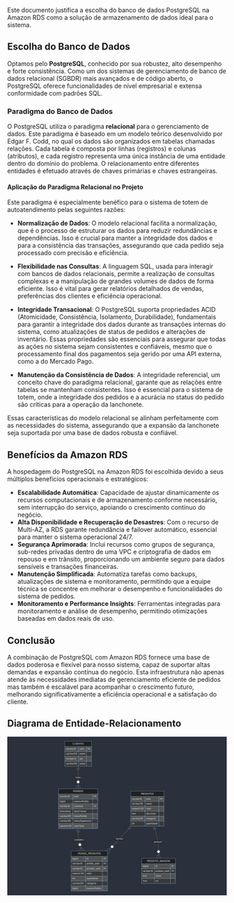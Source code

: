 Este documento justifica a escolha do banco de dados PostgreSQL na Amazon RDS como a solução de armazenamento de dados ideal para o sistema.

## Escolha do Banco de Dados

Optamos pelo **PostgreSQL**, conhecido por sua robustez, alto desempenho e forte consistência. Como um dos sistemas de gerenciamento de banco de dados relacional (SGBDR) mais avançados e de código aberto, o PostgreSQL oferece funcionalidades de nível empresarial e extensa conformidade com padrões SQL.

### Paradigma do Banco de Dados

O PostgreSQL utiliza o paradigma **relacional** para o gerenciamento de dados. Este paradigma é baseado em um modelo teórico desenvolvido por Edgar F. Codd, no qual os dados são organizados em tabelas chamadas relações. Cada tabela é composta por linhas (registros) e colunas (atributos), e cada registro representa uma única instância de uma entidade dentro do domínio do problema. O relacionamento entre diferentes entidades é efetuado através de chaves primárias e chaves estrangeiras.

#### Aplicação do Paradigma Relacional no Projeto

Este paradigma é especialmente benéfico para o sistema de totem de autoatendimento pelas seguintes razões:

- **Normalização de Dados**: O modelo relacional facilita a normalização, que é o processo de estruturar os dados para reduzir redundâncias e dependências. Isso é crucial para manter a integridade dos dados e para a consistência das transações, assegurando que cada pedido seja processado com precisão e eficiência.

- **Flexibilidade nas Consultas**: A linguagem SQL, usada para interagir com bancos de dados relacionais, permite a realização de consultas complexas e a manipulação de grandes volumes de dados de forma eficiente. Isso é vital para gerar relatórios detalhados de vendas, preferências dos clientes e eficiência operacional.

- **Integridade Transacional**: O PostgreSQL suporta propriedades ACID (Atomicidade, Consistência, Isolamento, Durabilidade), fundamentais para garantir a integridade dos dados durante as transações internas do sistema, como atualizações de status de pedidos e alterações de inventário. Essas propriedades são essenciais para assegurar que todas as ações no sistema sejam consistentes e confiáveis, mesmo que o processamento final dos pagamentos seja gerido por uma API externa, como a do Mercado Pago.

- **Manutenção da Consistência de Dados**: A integridade referencial, um conceito chave do paradigma relacional, garante que as relações entre tabelas se mantenham consistentes. Isso é essencial para o sistema de totem, onde a integridade dos pedidos e a acurácia no status do pedido são críticas para a operação da lanchonete.

Essas características do modelo relacional se alinham perfeitamente com as necessidades do sistema, assegurando que a expansão da lanchonete seja suportada por uma base de dados robusta e confiável.

## Benefícios da Amazon RDS

A hospedagem do PostgreSQL na Amazon RDS foi escolhida devido a seus múltiplos benefícios operacionais e estratégicos:

- **Escalabilidade Automática**: Capacidade de ajustar dinamicamente os recursos computacionais e de armazenamento conforme necessário, sem interrupção do serviço, apoiando o crescimento contínuo do negócio.
- **Alta Disponibilidade e Recuperação de Desastres**: Com o recurso de Multi-AZ, a RDS garante redundância e failover automático, essencial para manter o sistema operacional 24/7.
- **Segurança Aprimorada**: Inclui recursos como grupos de segurança, sub-redes privadas dentro de uma VPC e criptografia de dados em repouso e em trânsito, proporcionando um ambiente seguro para dados sensíveis e transações financeiras.
- **Manutenção Simplificada**: Automatiza tarefas como backups, atualizações de sistema e monitoramento, permitindo que a equipe técnica se concentre em melhorar o desempenho e funcionalidades do sistema de pedidos.
- **Monitoramento e Performance Insights**: Ferramentas integradas para monitoramento e análise de desempenho, permitindo otimizações baseadas em dados reais de uso.

## Conclusão

A combinação de PostgreSQL com Amazon RDS fornece uma base de dados poderosa e flexível para nosso sistema, capaz de suportar altas demandas e expansão contínua do negócio. Esta infraestrutura não apenas atende às necessidades imediatas de gerenciamento eficiente de pedidos mas também é escalável para acompanhar o crescimento futuro, melhorando significativamente a eficiência operacional e a satisfação do cliente.

## Diagrama de Entidade-Relacionamento
![Descrição da imagem](images/diagram.png)

